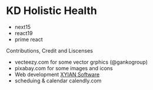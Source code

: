 # KD Holistic Health

- next15
- react19
- prime react

Contributions, Credit and Liscenses

- vecteezy.com for some vector grphics (@gankogroup)
- pixabay.com for some images and icons
- Web development [XYIAN Software](xyian.com)
- scheduing & calendar calendly.com
